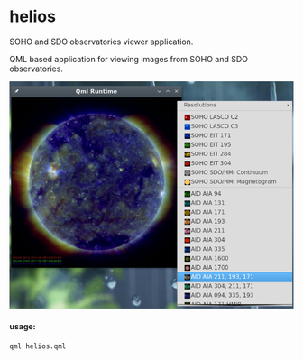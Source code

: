 # helios
SOHO and SDO observatories viewer application.

QML based application for viewing images from SOHO and SDO observatories.

![screenshot](https://raw.githubusercontent.com/xmaciek/helios/master/helios-preview.png)

#### usage:
```
qml helios.qml
```
